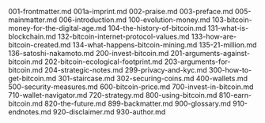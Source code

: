 001-frontmatter.md
001a-imprint.md
002-praise.md
003-preface.md
005-mainmatter.md
006-introduction.md
100-evolution-money.md
103-bitcoin-money-for-the-digital-age.md
104-the-history-of-bitcoin.md
131-what-is-blockchain.md
132-bitcoin-internet-protocol-values.md
133-how-are-bitcoin-created.md
134-what-happens-bitcoin-mining.md
135-21-million.md
136-satoshi-nakamoto.md
200-invest-bitcoin.md
201-arguments-against-bitcoin.md
202-bitcoin-ecological-footprint.md
203-arguments-for-bitcoin.md
204-strategic-notes.md
299-privacy-and-kyc.md
300-how-to-get-bitcoin.md
301-staircase.md
302-securing-coins.md
400-wallets.md
500-security-measures.md
600-bitcoin-price.md
700-invest-in-bitcoin.md
710-wallet-navigator.md
720-strategy.md
800-using-bitcoin.md
810-earn-bitcoin.md
820-the-future.md
899-backmatter.md
900-glossary.md
910-endnotes.md
920-disclaimer.md
930-author.md
